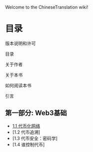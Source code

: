 Welcome to the ChineseTranslation wiki!

# 目录

版本说明和许可

目录

关于作者

关于本书

如何阅读本书

引言

## 第一部分: Web3基础
* [1.1 代币化网络](https://github.com/Token-Economy-Book/ChineseTranslation/wiki/1.1-%E4%BB%A3%E5%B8%81%E5%8C%96%E7%BD%91%E7%BB%9C)
* [1.2 代币追溯]
* [1.3 代币安全：密码学]
* [1.4 谁控制代币]